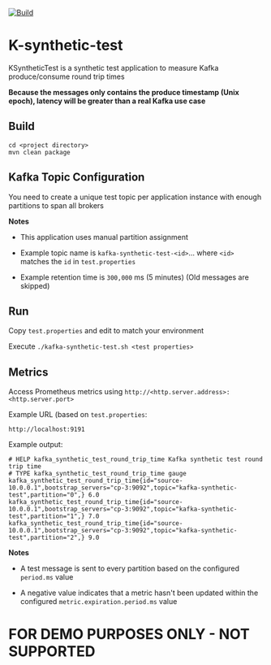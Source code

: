 [![Build](https://github.com/dhoard/k-synthetic-test/actions/workflows/build.yml/badge.svg)](https://github.com/dhoard/k-synthetic-test/actions/workflows/build.yml)

# K-synthetic-test

KSyntheticTest is a synthetic test application to measure Kafka produce/consume round trip times

**Because the messages only contains the produce timestamp (Unix epoch), latency will be greater than a real Kafka use case**

## Build

```
cd <project directory>
mvn clean package
```

## Kafka Topic Configuration

You need to create a unique test topic per application instance with enough partitions to span all brokers

**Notes**

- This application uses manual partition assignment


- Example topic name is `kafka-synthetic-test-<id>`... where `<id>` matches the `id` in `test.properties`


- Example retention time is `300,000` ms (5 minutes) (Old messages are skipped)


## Run


Copy `test.properties` and edit to match your environment

Execute `./kafka-synthetic-test.sh <test properties>`

## Metrics

Access Prometheus metrics using `http://<http.server.address>:<http.server.port>`

Example URL (based on `test.properties`:

```
http://localhost:9191
```

Example output:

```
# HELP kafka_synthetic_test_round_trip_time Kafka synthetic test round trip time
# TYPE kafka_synthetic_test_round_trip_time gauge
kafka_synthetic_test_round_trip_time{id="source-10.0.0.1",bootstrap_servers="cp-3:9092",topic="kafka-synthetic-test",partition="0",} 6.0
kafka_synthetic_test_round_trip_time{id="source-10.0.0.1",bootstrap_servers="cp-3:9092",topic="kafka-synthetic-test",partition="1",} 7.0
kafka_synthetic_test_round_trip_time{id="source-10.0.0.1",bootstrap_servers="cp-3:9092",topic="kafka-synthetic-test",partition="2",} 9.0
```

**Notes**

- A test message is sent to every partition based on the configured `period.ms` value


- A negative value indicates that a metric hasn't been updated within the configured `metric.expiration.period.ms` value


# FOR DEMO PURPOSES ONLY - NOT SUPPORTED

